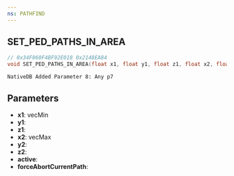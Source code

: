 ```yaml
---
ns: PATHFIND
---
```

## SET_PED_PATHS_IN_AREA

```c
// 0x34F060F4BF92E018 0x2148EA84
void SET_PED_PATHS_IN_AREA(float x1, float y1, float z1, float x2, float y2, float z2, BOOL active, BOOL forceAbortCurrentPath);
```

```
NativeDB Added Parameter 8: Any p7
```

## Parameters
* **x1**: vecMin
* **y1**: 
* **z1**: 
* **x2**: vecMax
* **y2**: 
* **z2**: 
* **active**: 
* **forceAbortCurrentPath**: 

